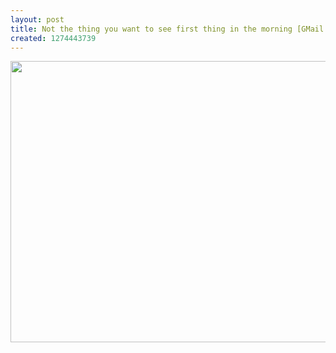 ```yaml
---
layout: post
title: Not the thing you want to see first thing in the morning [GMail hacked]
created: 1274443739
---
```

<span class="inline inline-center"><a href="http://morisy.com/files/images/googlesecurity.preview.jpg" onclick="launch_popup(1933, 640, 480); return false;" target="_blank"><img src="http://morisy.com/files/images/googlesecurity.jpg" alt="" title=""  class="image image-thumbnail " width="600" height="450" /></a></span>
